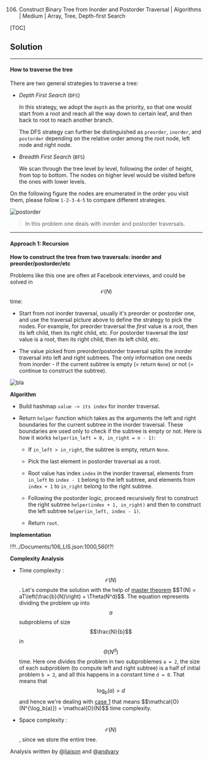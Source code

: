 106. Construct Binary Tree from Inorder and Postorder Traversal | Algorithms | Medium | Array, Tree, Depth-first Search

[TOC]

## Solution

--- 

#### How to traverse the tree

There are two general strategies to traverse a tree:
     
- *Depth First Search* (`DFS`)

    In this strategy, we adopt the `depth` as the priority, so that one
    would start from a root and reach all the way down to certain leaf,
    and then back to root to reach another branch.

    The DFS strategy can further be distinguished as
    `preorder`, `inorder`, and `postorder` depending on the relative order
    among the root node, left node and right node.
    
- *Breadth First Search* (`BFS`)

    We scan through the tree level by level, following the order of height,
    from top to bottom. The nodes on higher level would be visited before
    the ones with lower levels.
    
On the following figure the nodes are enumerated in the order you visit them,
please follow `1-2-3-4-5` to compare different strategies.

![postorder](../Figures/106/bfs_dfs.png)

> In this problem one deals with inorder and postorder traversals.

 



---
#### Approach 1: Recursion

**How to construct the tree from two traversals: inorder and preorder/postorder/etc**

Problems like this one are often at Facebook interviews, and could be solved in
$$\mathcal{O}(N)$$ time:

- Start from not inorder traversal, usually it's preorder or postorder one, and 
use the traversal picture above to define the strategy to pick the nodes. 
For example, for preorder traversal the _first_ value is a root, then
its left child, then its right child, etc. 
For postorder traversal the _last_ value is a root, then its right child,
then its left child, etc. 

- The value picked from preorder/postorder traversal splits the inorder 
traversal into left and right subtrees. The only information one needs from
inorder - if the current subtree is empty (= return `None`) or not 
(= continue to construct the subtree). 

![bla](../Figures/106/recursion.png)

**Algorithm**

- Build hashmap `value -> its index` for inorder traversal.

- Return `helper` function which takes as the arguments 
the left and right boundaries for the current subtree in the inorder traversal.
These boundaries are used only to check if the subtree is empty or not.
Here is how it works `helper(in_left = 0, in_right = n - 1)`:

    - If `in_left > in_right`, the subtree is empty, return `None`.
    
    - Pick the last element in postorder traversal as a root.
    
    - Root value has index `index` in the inorder traversal,
    elements from `in_left` to `index - 1` belong to the left subtree,
    and elements from `index + 1` to `in_right` belong to the right subtree.
    
    - Following the postorder logic, proceed recursively first to construct the
    right subtree `helper(index + 1, in_right)` and then to construct 
    the left subtree `helper(in_left, index - 1)`.
    
    - Return `root`.

**Implementation**

!?!../Documents/106_LIS.json:1000,560!?!



**Complexity Analysis**

* Time complexity : $$\mathcal{O}(N)$$. Let's compute the solution with the help of 
[master theorem](https://en.wikipedia.org/wiki/Master_theorem_(analysis_of_algorithms)) 
$$T(N) = aT\left(\frac{b}{N}\right) + \Theta(N^d)$$.
The equation represents dividing the problem 
up into $$a$$ subproblems of size $$\frac{N}{b}$$ in $$\Theta(N^d)$$ time. 
Here one divides the problem in two subproblemes `a = 2`, the size of each subproblem 
(to compute left and right subtree) is a half of initial problem `b = 2`, 
and all this happens in a constant time `d = 0`.
That means that $$\log_b(a) > d$$ and hence we're dealing with 
[case 1](https://en.wikipedia.org/wiki/Master_theorem_(analysis_of_algorithms)#Case_1_example)
that means $$\mathcal{O}(N^{\log_b(a)}) = \mathcal{O}(N)$$ time complexity.

* Space complexity : $$\mathcal{O}(N)$$, since we store the entire tree.

Analysis written by @[liaison](https://leetcode.com/liaison/)
and @[andvary](https://leetcode.com/andvary/)
